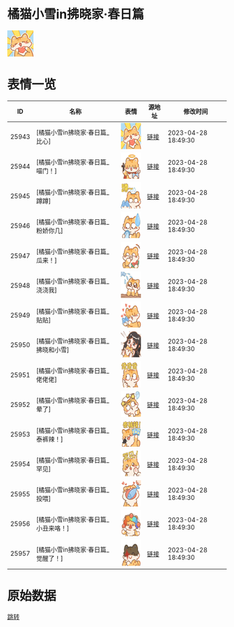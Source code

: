 # 橘猫小雪in拂晓家·春日篇

<img src="./cover.png" height="60" alt="cover" />

# 表情一览

|ID|名称|表情|源地址|修改时间|
|----|----|----|----|----|
|25943|[橘猫小雪in拂晓家·春日篇_比心]|<img src="./pic/025943_%5B橘猫小雪in拂晓家·春日篇_比心%5D.png" height="60" alt="比心"/>|[链接](https://i0.hdslb.com/bfs/garb/0ecf51500752bb6cfcfd21ef75dcc409f8e3d848.png)|2023-04-28 18:49:30|
|25944|[橘猫小雪in拂晓家·春日篇_喵门！]|<img src="./pic/025944_%5B橘猫小雪in拂晓家·春日篇_喵门！%5D.png" height="60" alt="喵门！"/>|[链接](https://i0.hdslb.com/bfs/garb/9055ac34975316fd2180e1abf80d151d5fdcbc0a.png)|2023-04-28 18:49:30|
|25945|[橘猫小雪in拂晓家·春日篇_蹲蹲]|<img src="./pic/025945_%5B橘猫小雪in拂晓家·春日篇_蹲蹲%5D.png" height="60" alt="蹲蹲"/>|[链接](https://i0.hdslb.com/bfs/garb/f3f8108a713191ad9c22391adb2a3c60e5aa7650.png)|2023-04-28 18:49:30|
|25946|[橘猫小雪in拂晓家·春日篇_粉娇你几]|<img src="./pic/025946_%5B橘猫小雪in拂晓家·春日篇_粉娇你几%5D.png" height="60" alt="粉娇你几"/>|[链接](https://i0.hdslb.com/bfs/garb/90ace63e428abdf6e012dec9598bbb1306348516.png)|2023-04-28 18:49:30|
|25947|[橘猫小雪in拂晓家·春日篇_瓜来！]|<img src="./pic/025947_%5B橘猫小雪in拂晓家·春日篇_瓜来！%5D.png" height="60" alt="瓜来！"/>|[链接](https://i0.hdslb.com/bfs/garb/1d1d9761953ef40e842f2e40b23185dd14a88260.png)|2023-04-28 18:49:30|
|25948|[橘猫小雪in拂晓家·春日篇_浇浇我]|<img src="./pic/025948_%5B橘猫小雪in拂晓家·春日篇_浇浇我%5D.png" height="60" alt="浇浇我"/>|[链接](https://i0.hdslb.com/bfs/garb/e0d9c740cc55c8115f885b0ce77400899c407223.png)|2023-04-28 18:49:30|
|25949|[橘猫小雪in拂晓家·春日篇_贴贴]|<img src="./pic/025949_%5B橘猫小雪in拂晓家·春日篇_贴贴%5D.png" height="60" alt="贴贴"/>|[链接](https://i0.hdslb.com/bfs/garb/def8671da2d22e050ec98fc1e0f72f4edac7c2bd.png)|2023-04-28 18:49:30|
|25950|[橘猫小雪in拂晓家·春日篇_拂晓和小雪]|<img src="./pic/025950_%5B橘猫小雪in拂晓家·春日篇_拂晓和小雪%5D.png" height="60" alt="拂晓和小雪"/>|[链接](https://i0.hdslb.com/bfs/garb/23ca5bbe56bed8cefa926d44715eb778006b9e55.png)|2023-04-28 18:49:30|
|25951|[橘猫小雪in拂晓家·春日篇_佬佬佬]|<img src="./pic/025951_%5B橘猫小雪in拂晓家·春日篇_佬佬佬%5D.png" height="60" alt="佬佬佬"/>|[链接](https://i0.hdslb.com/bfs/garb/268e8a81e5e40080dfcb722175ae4ce2ccf927d8.png)|2023-04-28 18:49:30|
|25952|[橘猫小雪in拂晓家·春日篇_晕了]|<img src="./pic/025952_%5B橘猫小雪in拂晓家·春日篇_晕了%5D.png" height="60" alt="晕了"/>|[链接](https://i0.hdslb.com/bfs/garb/fb602c187a6384e5e966ae78b47e3f2f44a9bfc1.png)|2023-04-28 18:49:30|
|25953|[橘猫小雪in拂晓家·春日篇_泰裤辣！]|<img src="./pic/025953_%5B橘猫小雪in拂晓家·春日篇_泰裤辣！%5D.png" height="60" alt="泰裤辣！"/>|[链接](https://i0.hdslb.com/bfs/garb/0344db034dd04fe1ee3a8d4341ce9117ceecb4d3.png)|2023-04-28 18:49:30|
|25954|[橘猫小雪in拂晓家·春日篇_罕见]|<img src="./pic/025954_%5B橘猫小雪in拂晓家·春日篇_罕见%5D.png" height="60" alt="罕见"/>|[链接](https://i0.hdslb.com/bfs/garb/9ac6f87c3ad398e152779aebdd5ab43f3bb2cf8c.png)|2023-04-28 18:49:30|
|25955|[橘猫小雪in拂晓家·春日篇_投喂]|<img src="./pic/025955_%5B橘猫小雪in拂晓家·春日篇_投喂%5D.png" height="60" alt="投喂"/>|[链接](https://i0.hdslb.com/bfs/garb/44bdea06a26c6c0e380628d224c59ddf530b53f4.png)|2023-04-28 18:49:30|
|25956|[橘猫小雪in拂晓家·春日篇_小丑来咯！]|<img src="./pic/025956_%5B橘猫小雪in拂晓家·春日篇_小丑来咯！%5D.png" height="60" alt="小丑来咯！"/>|[链接](https://i0.hdslb.com/bfs/garb/6ea9be678dc4d3a5625c087c145f5228e4be8f1b.png)|2023-04-28 18:49:30|
|25957|[橘猫小雪in拂晓家·春日篇_觉醒了！]|<img src="./pic/025957_%5B橘猫小雪in拂晓家·春日篇_觉醒了！%5D.png" height="60" alt="觉醒了！"/>|[链接](https://i0.hdslb.com/bfs/garb/19998c7af8e94a39534d32c3b0649347d2c3032e.png)|2023-04-28 18:49:30|

# 原始数据

[跳转](./raw.json)

